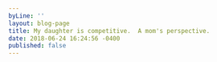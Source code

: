 ```yaml
---
byLine: ''
layout: blog-page
title: My daughter is competitive.  A mom's perspective.
date: 2018-06-24 16:24:56 -0400
published: false
---
```

